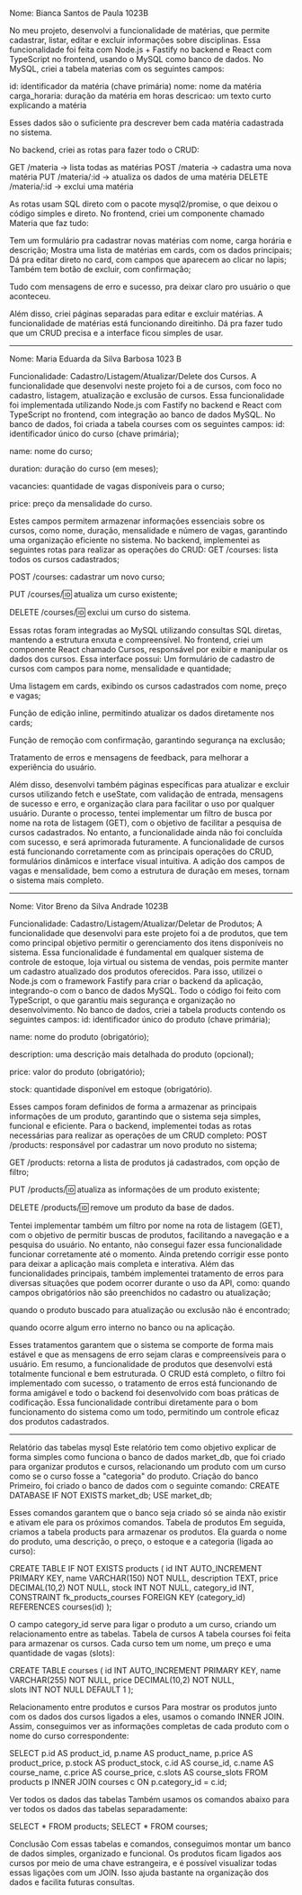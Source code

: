 Nome: Bianca Santos de Paula 1023B

No meu projeto, desenvolvi a funcionalidade de matérias, que permite cadastrar, listar, editar e excluir informações sobre disciplinas. Essa funcionalidade foi feita com Node.js + Fastify no backend e React com TypeScript no frontend, usando o MySQL como banco de dados.
No MySQL, criei a tabela materias com os seguintes campos:

id: identificador da matéria (chave primária)
nome: nome da matéria
carga_horaria: duração da matéria em horas
descricao: um texto curto explicando a matéria

Esses dados são o suficiente pra descrever bem cada matéria cadastrada no sistema.

No backend, criei as rotas para fazer todo o CRUD:

GET /materia → lista todas as matérias
POST /materia → cadastra uma nova matéria
PUT /materia/:id → atualiza os dados de uma matéria
DELETE /materia/:id → exclui uma matéria

As rotas usam SQL direto com o pacote mysql2/promise, o que deixou o código simples e direto. 
No frontend, criei um componente chamado Materia que faz tudo:

Tem um formulário pra cadastrar novas matérias com nome, carga horária e descrição;
Mostra uma lista de matérias em cards, com os dados principais;
Dá pra editar direto no card, com campos que aparecem ao clicar no lapis;
Também tem botão de excluir, com confirmação;

Tudo com mensagens de erro e sucesso, pra deixar claro pro usuário o que aconteceu.

Além disso, criei páginas separadas para editar e excluir matérias.
A funcionalidade de matérias está funcionando direitinho. Dá pra fazer tudo que um CRUD precisa e a interface ficou simples de usar. 

--------------------------------------------------------------------------------------------------------------------------------------------------------------------
Nome: Maria Eduarda da Silva Barbosa 1023 B 

Funcionalidade: Cadastro/Listagem/Atualizar/Delete dos Cursos.
A funcionalidade que desenvolvi neste projeto foi a de cursos, com foco no cadastro, listagem, atualização e exclusão de cursos. Essa funcionalidade foi implementada utilizando Node.js com Fastify no backend e React com TypeScript no frontend, com integração ao banco de dados MySQL.
No banco de dados, foi criada a tabela courses com os seguintes campos:
id: identificador único do curso (chave primária);


name: nome do curso;


duration: duração do curso (em meses);


vacancies: quantidade de vagas disponíveis para o curso;


price: preço da mensalidade do curso.


Estes campos permitem armazenar informações essenciais sobre os cursos, como nome, duração, mensalidade e número de vagas, garantindo uma organização eficiente no sistema.
No backend, implementei as seguintes rotas para realizar as operações do CRUD:
GET /courses: lista todos os cursos cadastrados;


POST /courses: cadastrar um novo curso;


PUT /courses/:id: atualiza um curso existente;


DELETE /courses/:id: exclui um curso do sistema.


Essas rotas foram integradas ao MySQL utilizando consultas SQL diretas, mantendo a estrutura enxuta e compreensível.
No frontend, criei um componente React chamado Cursos, responsável por exibir e manipular os dados dos cursos. Essa interface possui:
Um formulário de cadastro de cursos com campos para nome, mensalidade e quantidade;


Uma listagem em cards, exibindo os cursos cadastrados com nome, preço e vagas;


Função de edição inline, permitindo atualizar os dados diretamente nos cards;


Função de remoção com confirmação, garantindo segurança na exclusão;


Tratamento de erros e mensagens de feedback, para melhorar a experiência do usuário.


Além disso, desenvolvi também páginas específicas para atualizar e excluir cursos utilizando fetch e useState, com validação de entrada, mensagens de sucesso e erro, e organização clara para facilitar o uso por qualquer usuário.
Durante o processo, tentei implementar um filtro de busca por nome na rota de listagem (GET), com o objetivo de facilitar a pesquisa de cursos cadastrados. No entanto, a funcionalidade ainda não foi concluída com sucesso, e será aprimorada futuramente.
A funcionalidade de cursos está funcionando corretamente com as principais operações do CRUD, formulários dinâmicos e interface visual intuitiva. A adição dos campos de vagas e mensalidade, bem como a estrutura de duração em meses, tornam o sistema mais completo.


------------------------------------------------------------------------------------------------------------------------------------------------------------------------------------------------------------------------------------------------------------------------------



Nome: Vitor Breno da Silva Andrade 1023B

Funcionalidade: Cadastro/Listagem/Atualizar/Deletar de Produtos;
A funcionalidade que desenvolvi para este projeto foi a de produtos, que tem como principal objetivo permitir o gerenciamento dos itens disponíveis no sistema. Essa funcionalidade é fundamental em qualquer sistema de controle de estoque, loja virtual ou sistema de vendas, pois permite manter um cadastro atualizado dos produtos oferecidos.
Para isso, utilizei o Node.js com o framework Fastify para criar o backend da aplicação, integrando-o com o banco de dados MySQL. Todo o código foi feito com TypeScript, o que garantiu mais segurança e organização no desenvolvimento.
No banco de dados, criei a tabela products contendo os seguintes campos:
id: identificador único do produto (chave primária);


name: nome do produto (obrigatório);


description: uma descrição mais detalhada do produto (opcional);


price: valor do produto (obrigatório);


stock: quantidade disponível em estoque (obrigatório).


Esses campos foram definidos de forma a armazenar as principais informações de um produto, garantindo que o sistema seja simples, funcional e eficiente.
Para o backend, implementei todas as rotas necessárias para realizar as operações de um CRUD completo:
POST /products: responsável por cadastrar um novo produto no sistema;


GET /products: retorna a lista de produtos já cadastrados, com opção de filtro;


PUT /products/:id: atualiza as informações de um produto existente;


DELETE /products/:id: remove um produto da base de dados.


Tentei implementar também um filtro por nome na rota de listagem (GET), com o objetivo de permitir buscas  de produtos, facilitando a navegação e a pesquisa do usuário. No entanto, não consegui fazer essa funcionalidade funcionar corretamente até o momento. Ainda pretendo corrigir esse ponto para deixar a aplicação mais completa e interativa.
Além das funcionalidades principais, também implementei tratamento de erros para diversas situações que podem ocorrer durante o uso da API, como:
quando campos obrigatórios não são preenchidos no cadastro ou atualização;


quando o produto buscado para atualização ou exclusão não é encontrado;


quando ocorre algum erro interno no banco ou na aplicação.


Esses tratamentos garantem que o sistema se comporte de forma mais estável e que as mensagens de erro sejam claras e compreensíveis para o usuário.
Em resumo, a funcionalidade de produtos que desenvolvi está totalmente funcional e bem estruturada. O CRUD está completo, o filtro foi implementado com sucesso, o tratamento de erros está funcionando de forma amigável e todo o backend foi desenvolvido com boas práticas de codificação.
Essa funcionalidade contribui diretamente para o bom funcionamento do sistema como um todo, permitindo um controle eficaz dos produtos cadastrados.

------------------------------------------------------------------------------------------------------------------------------------------------------------------------------------------------------------------------------------------------------------------------------


Relatório das tabelas mysql 
Este relatório tem como objetivo explicar de forma simples como funciona o banco de dados market_db, que foi criado para organizar produtos e cursos, relacionando um produto com um curso como se o curso fosse a "categoria" do produto.
Criação do banco
Primeiro, foi criado o banco de dados com o seguinte comando:
CREATE DATABASE IF NOT EXISTS market_db;
USE market_db;

Esses comandos garantem que o banco seja criado só se ainda não existir e ativam ele para os próximos comandos.
Tabela de produtos
Em seguida, criamos a tabela products para armazenar os produtos. Ela guarda o nome do produto, uma descrição, o preço, o estoque e a categoria (ligada ao curso):

CREATE TABLE IF NOT EXISTS products (
  id INT AUTO_INCREMENT PRIMARY KEY,
  name VARCHAR(150) NOT NULL,
  description TEXT,
  price DECIMAL(10,2) NOT NULL,
  stock INT NOT NULL,
  category_id INT,
  CONSTRAINT fk_products_courses FOREIGN KEY (category_id) REFERENCES courses(id)
);

O campo category_id serve para ligar o produto a um curso, criando um relacionamento entre as tabelas.
Tabela de cursos
A tabela courses foi feita para armazenar os cursos. Cada curso tem um nome, um preço e uma quantidade de vagas (slots):

CREATE TABLE courses (
  id INT AUTO_INCREMENT PRIMARY KEY,
  name VARCHAR(255) NOT NULL,
  price DECIMAL(10,2) NOT NULL,   
  slots INT NOT NULL DEFAULT 1
);

Relacionamento entre produtos e cursos
Para mostrar os produtos junto com os dados dos cursos ligados a eles, usamos o comando INNER JOIN. Assim, conseguimos ver as informações completas de cada produto com o nome do curso correspondente:

SELECT
  p.id AS product_id,
  p.name AS product_name,
  p.price AS product_price,
  p.stock AS product_stock,
  c.id AS course_id,
  c.name AS course_name,
  c.price AS course_price,
  c.slots AS course_slots
FROM products p
INNER JOIN courses c ON p.category_id = c.id;

Ver todos os dados das tabelas
Também usamos os comandos abaixo para ver todos os dados das tabelas separadamente:

SELECT * FROM products;
SELECT * FROM courses;

Conclusão
Com essas tabelas e comandos, conseguimos montar um banco de dados simples, organizado e funcional. Os produtos ficam ligados aos cursos por meio de uma chave estrangeira, e é possível visualizar todas essas ligações com um JOIN. Isso ajuda bastante na organização dos dados e facilita futuras consultas.
